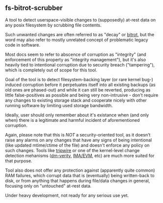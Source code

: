 fs-bitrot-scrubber
--------------------

A tool to detect userspace-visible changes to (supposedly) at-rest data on any
posix filesystem by scrubbing file contents.

Such unwanted changes are often referred to as "decay" or
[bitrot](http://en.wikipedia.org/wiki/Bit_rot#Decay_of_storage_media), but the
word may also refer to mostly unrelated concept of problematic legacy code in
software.

Most docs seem to refer to abscence of corruption as "integrity" (and
enforcement of this property as "integrity management"), but it's also heavily
tied to intentional corruption due to security breach ("tampering"), which is
completely out of scope for this tool.

Goal of the tool is to detect filesystem-backing layer (or rare kernel bug-)
induced corruption before it perpetuates itself into all existing backups (as
old ones are phased-out) and while it can still be reverted, producing as little
false-positives as possible and being very non-intrusive - don't require any
changes to existing storage stack and cooperate nicely with other running
software by limiting used storage bandwidth.

Ideally, user should only remember about it's existance when (and only when)
there is a legitimate and harmful incident of aforementioned corruption.

Again, please note that this is *NOT* a security-oriented tool, as it doesn't
raise any alarms on any changes that have any signs of being intentional (like
updated mtime/ctime of the file) and doesn't enforce any policy on such changes.
Tools like [tripwire](http://sourceforge.net/projects/tripwire/) or one of the
kernel-level change detection mehanisms
([dm-verity](https://code.google.com/p/cryptsetup/wiki/DMVerity),
[IMA/EVM](http://linux-ima.sourceforge.net/), etc) are much more suited for that
purpose.

Tool also does not offer any protection against (apparently quite common) RAM
failures, which corrupt data that is (eventually) being written-back to disk, or
from anything that happens during file/data changes in general, focusing only on
"untouched" at-rest data.

Under heavy development, not ready for any serious use yet.
